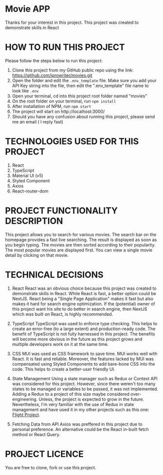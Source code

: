 # Movie APP
Thanks for your interest in this project. This project was created to demonstrate skills in React

# HOW TO RUN THIS PROJECT
Please follow the steps below to run this project:
1. Clone this project from my GitHub public repo using the link: https://github.com/iprowriter/movies.git
2. Open the folder and edit the `.env_template` file. Make sure you add your API Key string into the file, then edit the ".env_template" file name to look like `.env`
3. Open your terminal, cd into this project root folder named "movies"
4. On the root folder on your terminal, run `npm install`
5. After installation of NPM, run `npm start`
6. The project will start on http://localhost:3000/
7. Should you have any confusion about running this project, please send me an email ( I reply fast)


# TECHNOLOGIES USED FOR THIS PROJECT
1. React
2. TypeScript
3. Material UI (v5)
4. Styled Component
5. Axios
6. React-router-dom


# PROJECT FUNCTIONALITY DESCRIPTION
This project allows you to search for various movies. The search bar on the homepage provides a fast live searching. The result is displayed as soon as you begin typing. The movies are then sorted according to their popularity. The most popular movies are displayed first. You can view a single movie detail by clicking on that movie.

# TECHNICAL DECISIONS 
1. React
React was an obvious choice because this project was created to demonstrate skills in React. While React is fast, a better option could be NextJS. React being a "Single Page Application" makes it fast but also makes it hard for search engine optimization. If the (potential) owner of this project want his site to do better in search engine, then NextJS which was built on React, is highly recommended.

2. TypeScript
TypeScript was used to enforce type checking. This helps to create an error-free (to a large extent) and production-ready code. The benefit of TypeScript is not fully harnessed in this project. The benefits will become more obvious in the future as this project grows and multiple developers work on it at the same time.


3. CSS
MUI was used as CSS framework to save time. MUI works well with React. It is fast and reliable. Moreover, the features lacked by MUI was compensated using Styled Components to add bare-bone CSS into the code. This helps to create a better-user friendly UI.


4. State Management
Using a state manager such as Redux or Context API was considered for this project. However, since there weren't too many states to be managed or variables to be passed, it was not implemented. Adding a Redux to a project of this size maybe considered over-engineering. Unless, the project is expected to grow in the future. Nevertheless, I'm very familiar with the use of Redux in state management and have used it in my other projects such as this one: [Flight Project](https://github.com/iprowriter/flight).

5. Fetching Data from API
Axios was preffered in this project due to personal preference. An alternative could be the React in-built fetch method or React Query.


# PROJECT LICENCE
You are free to clone, fork or use this project.
